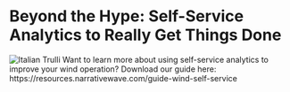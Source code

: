 # Beyond the Hype: Self-Service Analytics to Really Get Things Done
<img src="https://f.hubspotusercontent10.net/hubfs/2886065/Jaclyn-Marketing/WebinarMLWind.png" alt="Italian Trulli">
Want to learn more about using self-service analytics to improve your wind operation? 
Download our guide here: 
https://resources.narrativewave.com/guide-wind-self-service

